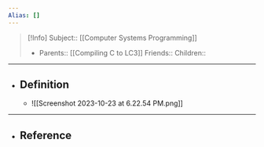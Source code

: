 ```yaml
---
Alias: []
---
```

> [!Info]
> Subject:: [[Computer Systems Programming]]
> - Parents:: [[Compiling C to LC3]]
> Friends:: 
> Children:: 
---
- ## Definition
	- ![[Screenshot 2023-10-23 at 6.22.54 PM.png]]
---
- ## Reference